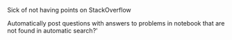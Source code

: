 Sick of not having points on StackOverflow

Automatically post questions with answers to problems in notebook that are not found in automatic search?'

